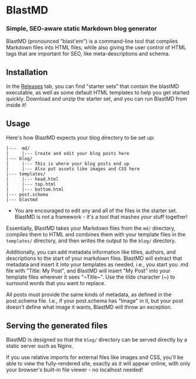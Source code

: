# BlastMD
### Simple, SEO-aware static Markdown blog generator

BlastMD (pronounced "blast'em")  is a command-line tool that compiles Markdown files into HTML files, while also giving the user control of HTML tags that are important for SEO, like meta-descriptions and schema.

## Installation

In the [Releases](https://github.com/joeythornberry/blastMD/releases) tab, you can find "starter sets" that contain the blastMD executable, as well as some default HTML templates to help you get started quickly. Download and unzip the starter set, and you can run BlastMD from inside it!

## Usage

Here's how BlastMD expects your blog directory to be set up:
```
|---  md/
|     |--- Create and edit your blog posts here
|--- blog/
|     |--- This is where your blog posts end up
|     |--- Also put assets like images and CSS here
|--- templates/
|     |--- head.html
|     |--- top.html
|     |--- bottom.html
|--- post.schema
|--- blastmd
```

- You are encouraged to edit any and all of the files in the starter set. BlastMD is not a framework - it's a tool that mashes _your_ stuff together!

Essentially, BlastMD takes your Markdown files from the `md/` directory, compiles them to HTML and combines them with your template files in the `templates/` directory, and then writes the output to the `blog/` directory.

Additionally, you can add metadata information like titles, authors, and descriptions to the start of your markdown files. BlastMD will extract that metadata and insert it into your templates as needed, i.e., you start you .md file with "Title: My Post", and BlastMD will insert "My Post" into your template files wherever it sees "\~Title\~". Use the tilde character (~) to surround words that you want to replace.

All posts must provide the same kinds of metadata, as defined in the post.schema file. I.e., if your post.schema has "Image" in it, but your post doesn't define what image it wants, BlastMD will throw an exception.

## Serving the generated files

BlastMD is designed so that the `blog/` directory can be served directly by a static server such as Nginx.

If you use relative imports for external files like images and CSS, you'll be able to view the fully-rendered site, exactly as it will appear online, with only your browser's built-in file viewer - no localhost needed!
